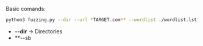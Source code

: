 Basic comands:

```bash
python3 fuzzing.py --dir --url *TARGET.com** --wordlist ./wordlist.lst -sc 200   
```

- **--dir** -> Directories
- **--sb
